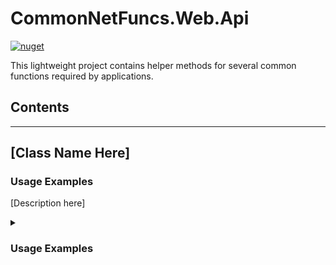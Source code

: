 # CommonNetFuncs.Web.Api

[![nuget](https://img.shields.io/nuget/dt/CommonNetFuncs.Web.Api)](https://www.nuget.org/packages/CommonNetFuncs.Web.Api/)

This lightweight project contains helper methods for several common functions required by applications.

## Contents

<!-- - [Class Name](#) -->

---

## [Class Name Here]

### Usage Examples

[Description here]

<details>
<summary><h3>Usage Examples</h3></summary>

#### [MethodNameHere]

```cs
//Code here
```

</details>
